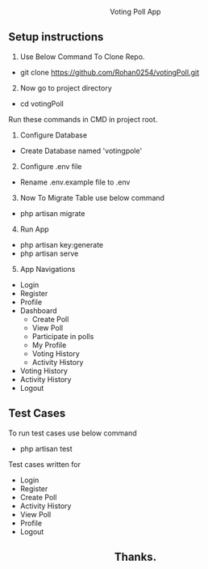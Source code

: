 <p align="center">Voting Poll App</p>

## Setup instructions

1. Use Below Command To Clone Repo.
- git clone https://github.com/Rohan0254/votingPoll.git

2. Now go to project directory
- cd votingPoll

Run these commands in CMD in project root.

1. Configure Database
- Create Database named 'votingpole'

2. Configure .env file
- Rename .env.example file to .env

3. Now To Migrate Table use below command
- php artisan migrate


4. Run App
- php artisan key:generate
- php artisan serve

5. App Navigations
- Login
- Register
- Profile
- Dashboard
	- Create Poll
	- View Poll
	- Participate in polls
	- My Profile
	- Voting History
	- Activity History
- Voting History
- Activity History
- Logout

## Test Cases

To run test cases use below command
- php artisan test

Test cases written for
- Login
- Register
- Create Poll
- Activity History
- View Poll
- Profile
- Logout


<h2  align="center">Thanks.</h2>

